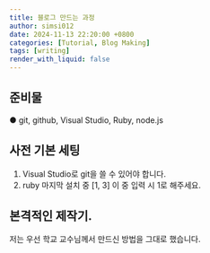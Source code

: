 ```yaml
---
title: 블로그 만드는 과정
author: simsi012
date: 2024-11-13 22:20:00 +0800
categories: [Tutorial, Blog Making]
tags: [writing]
render_with_liquid: false
---
```


준비물
-------------

● git, github, Visual Studio, Ruby, node.js

사전 기본 세팅
-------------
1. Visual Studio로 git을 쓸 수 있어야 합니다.
2. ruby 마지막 설치 중 [1, 3] 이 중 입력 시 1로 해주세요.


본격적인 제작기.
---------------
저는 우선 학교 교수님께서 만드신 방법을 그대로 했습니다.